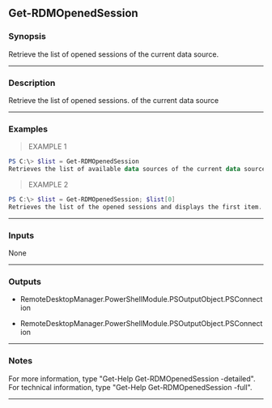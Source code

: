 Get-RDMOpenedSession
--------------------

### Synopsis
Retrieve the list of opened sessions of the current data source.

---

### Description

Retrieve the list of opened sessions. of the current data source

---

### Examples
> EXAMPLE 1

```PowerShell
PS C:\> $list = Get-RDMOpenedSession
Retrieves the list of available data sources of the current data source.
```
> EXAMPLE 2

```PowerShell
PS C:\> $list = Get-RDMOpenedSession; $list[0]
Retrieves the list of the opened sessions and displays the first item.
```

---

### Inputs
None

---

### Outputs
* RemoteDesktopManager.PowerShellModule.PSOutputObject.PSConnection

* RemoteDesktopManager.PowerShellModule.PSOutputObject.PSConnection

---

### Notes
For more information, type "Get-Help Get-RDMOpenedSession -detailed". For technical information, type "Get-Help Get-RDMOpenedSession -full".

---

